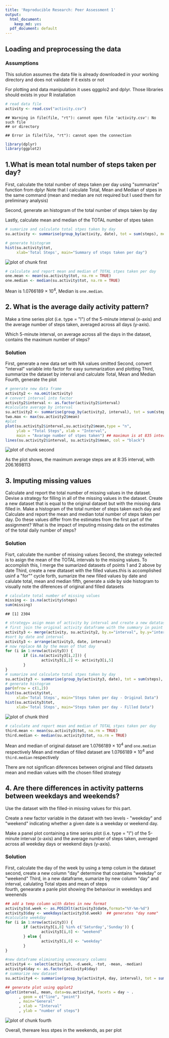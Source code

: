 ```yaml
---
title: 'Reproducible Research: Peer Assessment 1'
output:
  html_document:
    keep_md: yes
  pdf_document: default
---
```



## Loading and preprocessing the data

### Assumptions
This solution assumes the data file is already downloaded in your working directory and does not validate if it exists or not
 
For plotting and data manipulation it uses qggplo2 and dplyr. Those libraries should exists in your R installation


```r
# read data file
activity <- read.csv("activity.csv")
```

```
## Warning in file(file, "rt"): cannot open file 'activity.csv': No such file
## or directory
```

```
## Error in file(file, "rt"): cannot open the connection
```

```r
library(dplyr)
library(ggplot2)
```


## 1.What is mean total number of steps taken per day?

First, calculate the total number of steps taken per day using "summarize" function from dplyr
Note that I calculate Total, Mean and Median of stpes in the same command (mean and median are not required but I used them for preliminary analysis)

Second, generate an histogram of the total number of steps taken by day

Lastly, calculate mean and median of the TOTAL number of stpes taken



```r
# sumarize and calculate total stpes taken by day
su.activity <- summarise(group_by(activity, date), tot = sum(steps), mean = mean(steps), median = median(steps))

# generate histogram
hist(su.activity$tot, 
     xlab='Total Steps', main="Summary of steps taken per day")
```

![plot of chunk first](figure/first-1.png) 

```r
# calculate and report mean and median of TOTAL stpes taken per day
one.mean <- mean(su.activity$tot, na.rm = TRUE)
one.median <- median(su.activity$tot, na.rm = TRUE)
```
Mean is 1.0766189 &times; 10<sup>4</sup>, Median is `one.median`.


## 2. What is the average daily activity pattern?

Make a time series plot (i.e. type = "l") of the 5-minute interval (x-axis) 
and the average number of steps taken, averaged across all days (y-axis).

Which 5-minute interval, on average across all the days in the dataset, 
contains the maximum number of steps?

### Solution
First, generate a new data set with NA values omitted
Second, convert "interval" variable into factor for easy summarization and plotting
Third, summarize the dataset by interval and calculate Total, Mean and Median
Fourth, generate the plot


```r
# generate new data frame
activity2 <- na.omit(activity)
# convert interval into factor
activity2$interval <- as.factor(activity2$interval)
#calculate average by interval
su.activity2 <- summarise(group_by(activity2, interval), tot = sum(steps), mean = mean(steps), median = median(steps))
two.max <- max(su.activity2$mean)
#plot
plot(su.activity2$interval,su.activity2$mean,type = "n",
     ylab = "Total Steps", xlab = "Interval",
     main = "Avarage number of stpes taken") ## maximun is at 835 interval
lines(su.activity2$interval, su.activity2$mean, col = "black")
```

![plot of chunk second](figure/second-1.png) 

As the plot shows, the maximum average steps are at 8:35 interval, with 206.1698113 


## 3. Imputing missing values

Calculate and report the total number of missing values in the dataset.
Devise a strategy for filling in all of the missing values in the dataset.
Create a new dataset that is equal to the original dataset but with the missing 
data filled in.
Make a histogram of the total number of steps taken each day and Calculate
and report the mean and median total number of steps taken per day.
Do these values differ from the estimates from the first part of the assignment?
What is the impact of imputing missing data on the estimates of the total daily 
number of steps?

### Solution 
Fisrt, calculate the number of missing values
Second, the strategy selected is to asign the mean of the TOTAL intervals to the missing values. To accomplish this, I merge the sumarized datasets of points 1 and 2 above by date
Third, create a new dtataset with the filled values.this is accomplished usinf a "for"" cycle
forth, sumarize the new filled values by date and calulate total, mean and median
fifth, generate a side by side histogram to visually note the diferences of original and filled datasets


```r
# calculate total number of missing values
missing <- is.na(activity$steps)
sum(missing)
```

```
## [1] 2304
```

```r
# strategy= asign mean of activity by interval and create a new datataset 
# first join the original activity dataframe with the summary in point 1 by "activity"
activity3 <- merge(activity, su.activity2, by.x="interval", by.y="interval")
#sort by date and interval
activity3 <- arrange(activity3, date, interval)
# now replace NA by the mean of that day
for (i in 1:nrow(activity3)) {
        if (is.na(activity3[i,2])) {
                activity3[i,2] <- activity3[i,5]
        }
}
# sumarize and calculate total stpes taken by day
su.activity3 <- summarise(group_by(activity3, date), tot = sum(steps), mean = mean(steps), median = median(steps))
# generate histogram
par(mfrow = c(1,2))
hist(su.activity$tot,
     xlab='Total Steps', main="Steps taken per day - Original Data")
hist(su.activity3$tot,
     xlab='Total Steps', main="Steps taken per day - Filled Data")
```

![plot of chunk third](figure/third-1.png) 

```r
# calculate and report mean and median of TOTAL stpes taken per day
third.mean <- mean(su.activity3$tot, na.rm = TRUE)
third.median <- median(su.activity3$tot, na.rm = TRUE)
```

Mean and median of original dataset are 1.0766189 &times; 10<sup>4</sup> and `one.median` respectively
Mean and median of filled dataset are 1.0766189 &times; 10<sup>4</sup> and `third.median` respectively

There are not significan diferences between original and filled datasets mean and median values with the chosen filled strategy



## 4. Are there differences in activity patterns between weekdays and weekends?
Use the dataset with the filled-in missing values for this part.

Create a new factor variable in the dataset with two levels - "weekday"
and "weekend" indicating whether a given date is a weekday or weekend day.

Make a panel plot containing a time series plot (i.e. type = "l") of the
5-minute interval (x-axis) and the average number of steps taken, averaged
across all weekday days or weekend days (y-axis). 

### Solution

First, calculate the day of the week by using a temp colum in the dataset
second, create a new column "day" determine that coantains "weekday" or "weekend"
Third, in a new dataframe, sumarize by new column "day" and interval, calulating Total stpes and mean of steps  
fourth, genearate a panle plot showing the behaviour in weekdays and weenends


```r
## add a temp column with dates in new format
activity3$d.week <- as.POSIXlt(activity3$date,format="%Y-%m-%d") 
activity3$day <- weekdays(activity3$d.week)  ## generates "day name"
#calculate weekday
for (i in 1:nrow(activity3)) {
        if (activity3[i,8] %in% c('Saturday','Sunday')) {
                activity3[i,8] <- "weekend"
        } else {
                activity3[i,8] <- "weekday"
        }
}

#new dataframe eliminating unnecesary columns
activity4 <- select(activity3, -d.week, -tot, -mean, -median)
activity4$day <- as.factor(activity4$day)
# summarize new dataset
su.activity4 <- summarise(group_by(activity4, day, interval), tot = sum(steps), mean = mean(steps), median = median(steps))

## generate plot using qqplot2
qplot(interval, mean, data=su.activity4, facets = day ~ .
      , geom = c("line", "point")
      , main="General"
      , xlab = "Interval"
      , ylab = "number of steps")
```

![plot of chunk fourth](figure/fourth-1.png) 

Overall, thereare less stpes in the weekends, as per plot
